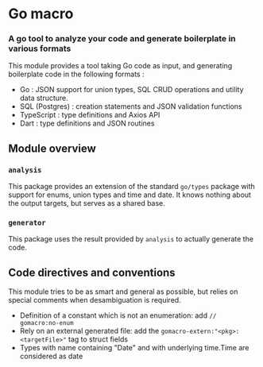 # Go macro

### A go tool to analyze your code and generate boilerplate in various formats

This module provides a tool taking Go code as input, and generating boilerplate code in the following formats :

- Go : JSON support for union types, SQL CRUD operations and utility data structure.
- SQL (Postgres) : creation statements and JSON validation functions
- TypeScript : type definitions and Axios API
- Dart : type definitions and JSON routines

## Module overview

### `analysis`

This package provides an extension of the standard `go/types` package with support for enums, union types and time and date. It knows nothing about the output targets, but serves as a shared base.

### `generator`

This package uses the result provided by `analysis` to actually generate the code.

## Code directives and conventions

This module tries to be as smart and general as possible, but relies on special comments when
desambiguation is required.

- Definition of a constant which is not an enumeration: add `// gomacro:no-enum`
- Rely on an external generated file: add the `gomacro-extern:"<pkg>:<targetFile>"` tag to struct fields
- Types with name containing "Date" and with underlying time.Time are considered as date
